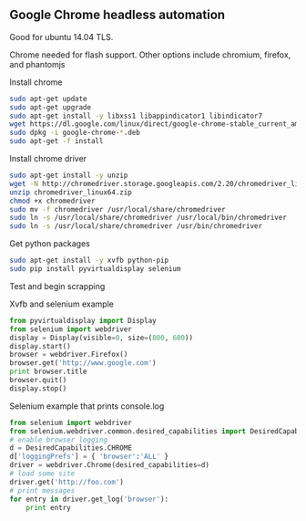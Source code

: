 ## Google Chrome headless automation
Good for ubuntu 14.04 TLS.

Chrome needed for flash support. Other options include chromium, firefox, and phantomjs

Install chrome
```bash
sudo apt-get update
sudo apt-get upgrade
sudo apt-get install -y libxss1 libappindicator1 libindicator7
wget https://dl.google.com/linux/direct/google-chrome-stable_current_amd64.deb
sudo dpkg -i google-chrome-*.deb
sudo apt-get -f install
```

Install chrome driver
```bash
sudo apt-get install -y unzip
wget -N http://chromedriver.storage.googleapis.com/2.20/chromedriver_linux64.zip
unzip chromedriver_linux64.zip
chmod +x chromedriver
sudo mv -f chromedriver /usr/local/share/chromedriver
sudo ln -s /usr/local/share/chromedriver /usr/local/bin/chromedriver
sudo ln -s /usr/local/share/chromedriver /usr/bin/chromedriver
```

Get python packages
```bash
sudo apt-get install -y xvfb python-pip
sudo pip install pyvirtualdisplay selenium
```

Test and begin scrapping

Xvfb and selenium example
```python
from pyvirtualdisplay import Display
from selenium import webdriver 
display = Display(visible=0, size=(800, 600))
display.start()
browser = webdriver.Firefox()
browser.get('http://www.google.com')
print browser.title
browser.quit()
display.stop()
```

Selenium example that prints console.log
```python
from selenium import webdriver
from selenium.webdriver.common.desired_capabilities import DesiredCapabilities    
# enable browser logging
d = DesiredCapabilities.CHROME
d['loggingPrefs'] = { 'browser':'ALL' }
driver = webdriver.Chrome(desired_capabilities=d)
# load some site
driver.get('http://foo.com')
# print messages
for entry in driver.get_log('browser'):
    print entry
```
